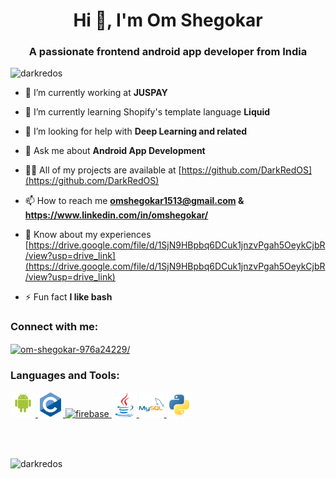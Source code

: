 <h1 align="center">Hi 👋, I'm Om Shegokar</h1>
<h3 align="center">A passionate frontend android app developer from India</h3>

<p align="left"> <img src="https://komarev.com/ghpvc/?username=darkredos&label=Profile%20views&color=0e75b6&style=flat" alt="darkredos" /> </p>

- 🔭 I’m currently working at **JUSPAY**

- 🌱 I’m currently learning Shopify's template language **Liquid**

- 🤝 I’m looking for help with **Deep Learning and related**

- 💬 Ask me about **Android App Development**

- 👨‍💻 All of my projects are available at [https://github.com/DarkRedOS](https://github.com/DarkRedOS)

- 📫 How to reach me **omshegokar1513@gmail.com & https://www.linkedin.com/in/omshegokar/**

- 📄 Know about my experiences [https://drive.google.com/file/d/1SjN9HBpbq6DCuk1jnzvPgah5OeykCjbR/view?usp=drive_link](https://drive.google.com/file/d/1SjN9HBpbq6DCuk1jnzvPgah5OeykCjbR/view?usp=drive_link)

- ⚡ Fun fact **I like bash**

<h3 align="left">Connect with me:</h3>
<p align="left">
<a href="https://linkedin.com/in/om-shegokar-976a24229/" target="blank"><img align="center" src="https://raw.githubusercontent.com/rahuldkjain/github-profile-readme-generator/master/src/images/icons/Social/linked-in-alt.svg" alt="om-shegokar-976a24229/" height="30" width="40" /></a>
</p>

<h3 align="left">Languages and Tools:</h3>
<p align="left"> <a href="https://developer.android.com" target="_blank" rel="noreferrer"> <img src="https://raw.githubusercontent.com/devicons/devicon/master/icons/android/android-original-wordmark.svg" alt="android" width="40" height="40"/> </a> <a href="https://www.cprogramming.com/" target="_blank" rel="noreferrer"> <img src="https://raw.githubusercontent.com/devicons/devicon/master/icons/c/c-original.svg" alt="c" width="40" height="40"/> </a> <a href="https://firebase.google.com/" target="_blank" rel="noreferrer"> <img src="https://www.vectorlogo.zone/logos/firebase/firebase-icon.svg" alt="firebase" width="40" height="40"/> </a> <a href="https://www.java.com" target="_blank" rel="noreferrer"> <img src="https://raw.githubusercontent.com/devicons/devicon/master/icons/java/java-original.svg" alt="java" width="40" height="40"/> </a> <a href="https://www.mysql.com/" target="_blank" rel="noreferrer"> <img src="https://raw.githubusercontent.com/devicons/devicon/master/icons/mysql/mysql-original-wordmark.svg" alt="mysql" width="40" height="40"/> </a> <a href="https://www.python.org" target="_blank" rel="noreferrer"> <img src="https://raw.githubusercontent.com/devicons/devicon/master/icons/python/python-original.svg" alt="python" width="40" height="40"/> </a> </p><br><br>

<p><img align="center" src="https://github-readme-streak-stats.herokuapp.com/?user=darkredos&" alt="darkredos" /></p>
